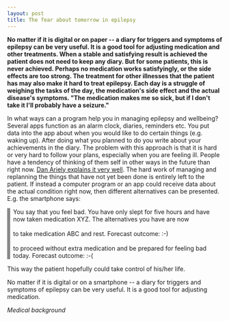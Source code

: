 ```yaml
---
layout: post
title: The fear about tomorrow in epilepsy
---
```


**No matter if it is digital or on paper -- a diary for triggers and symptoms of epilepsy can be very useful. It is a good tool for adjusting medication and other treatments. When a stable and satisfying result is achieved the patient does not need to keep any diary. But for some patients, this is never achieved. Perhaps no medication works satisfyingly, or the side effects are too strong. The treatment for other illnesses that the patient has may also make it hard to treat epilepsy. Each day is a struggle of weighing the tasks of the day, the medication's side effect and the actual disease's symptoms. "The medication makes me so sick, but if I don't take it I'll probably have a seizure."**

In what ways can a program help you in managing epilepsy and wellbeing? Several apps function as an alarm clock, diaries, reminders etc. You put data into the app about when you would like to do certain things (e.g. waking up). After doing what you planned to do you write about your achievements in the diary. The problem with this approach is that it is hard or very hard to follow your plans, especially when you are feeling ill. People have a tendency of thinking of them self in other ways in the future than right now. <a href="https://www.youtube.com/watch?v=uvvQrqIRLGU">Dan Ariely explains it very well</a>. The hard work of managing and replanning the things that have not yet been done is entirely left to the patient. If instead a computer program or an app could receive data about the actual condition right now, then different alternatives can be presented. E.g. the smartphone says:

<p style="border-left:0.5em solid #888888; padding-left:0.5em;">You say that you feel bad. You have only slept for five hours and have now taken medication XYZ. The alternatives you have are now
   <br><br>
   to take medication ABC and rest. Forecast outcome: :-)
   <br><br>
   to proceed without extra medication and be prepared for feeling bad today. Forecast outcome: :-(
   
</p>

This way the patient hopefully could take control of his/her life.

No matter if it is digital or on a smartphone -- a diary for triggers and symptoms of epilepsy can be very useful. It is a good tool for adjusting medication.


*Medical background*


